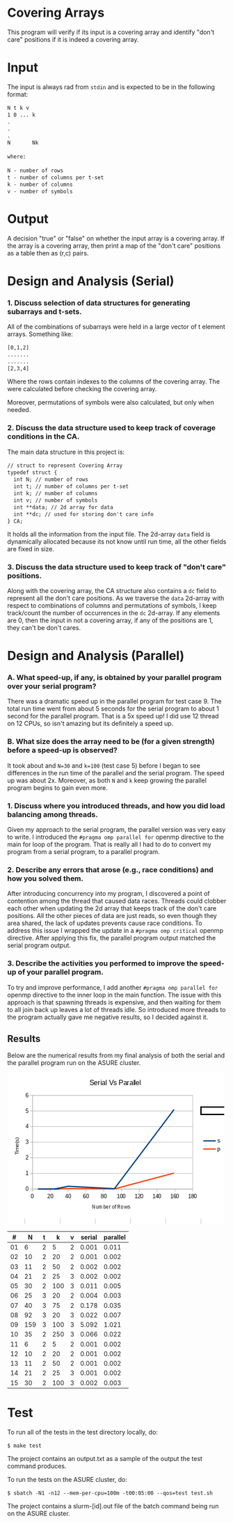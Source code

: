 # Covering Arrays

This program will verify if its input is a covering array and identify "don't
care" positions if it is indeed a covering array.

# Input

The input is always rad from `stdin` and is expected to be in the following
format:

```
N t k v
1 0 ... k
.
.
.
N       Nk

where:

N - number of rows
t - number of columns per t-set
k - number of columns
v - number of symbols
```

# Output

A decision "true" or "false" on whether the input array is a covering array.  If
the array is a covering array, then print a map of the "don't care" positions as
a table then as (r,c) pairs.

# Design and Analysis (Serial)

### 1. Discuss selection of data structures for generating subarrays and t-sets.

All of the combinations of subarrays were held in a large vector of t element
arrays. Something like:

```
[0,1,2]
.......
.......
[2,3,4]
```

Where the rows contain indexes to the columns of the covering array. The were
calculated before checking the covering array.

Moreover, permutations of symbols were also calculated, but only when needed.

### 2. Discuss the data structure used to keep track of coverage conditions in the CA.

The main data structure in this project is:

```
// struct to represent Covering Array
typedef struct {
  int N; // number of rows
  int t; // number of columns per t-set
  int k; // number of columns
  int v; // number of symbols
  int **data; // 2d array for data
  int **dc; // used for storing don't care info
} CA;
```

It holds all the information from the input file. The 2d-array `data` field is
dynamically allocated because its not know until run time, all the other fields
are fixed in size.

### 3. Discuss the data structure used to keep track of "don't care" positions.

Along with the covering array, the CA structure also contains a `dc` field to
represent all the don't care positions. As we traverse the `data` 2d-array  with
respect to combinations of columns and permutations of symbols, I keep
track/count the number of occurrences in the `dc` 2d-array. If any elements are
0, then the input in not a covering array, if any of the positions are 1, they
can't be don't cares.

# Design and Analysis (Parallel)

### A. What speed-up, if any, is obtained by your parallel program over your serial program?

There was a dramatic speed up in the parallel program for test case 9. The
total run time went from about 5 seconds for the serial program to about 1
second for the parallel program. That is a 5x speed up! I did use 12
thread on 12 CPUs, so isn't amazing but its definitely a speed up.

### B. What size does the array need to be (for a given strength) before a speed-up is observed?

It took about and `N=30` and `k=100` (test case 5) before I began to see
differences in the run time of the parallel and the serial program. The
speed up was about 2x. Moreover, as both `N` and `k` keep growing the
parallel program begins to gain even more.

### 1. Discuss where you introduced threads, and how you did load balancing among threads.

Given my approach to the serial program, the parallel version was very
easy to write. I introduced the `#pragma omp parallel for` openmp
directive to the main for loop of the program. That is really all I had to
do to convert my program from a serial program, to a parallel program.

### 2. Describe any errors that arose (e.g., race conditions) and how you solved them.

After introducing concurrency into my program,  I discovered a point of
contention among the thread that caused data races. Threads could clobber
each other when updating the 2d array that keeps track of the don't care
positions. All the other pieces of data are just reads, so even though
they area shared, the lack of updates prevents cause race conditions. To
address this issue I wrapped the update in a `#pragma omp critical` openmp
directive. After applying this fix, the parallel program output matched
the serial program output.

### 3. Describe the activities you performed to improve the speed-up of your parallel program.

To try and improve performance, I add another `#pragma omp parallel for`
openmp directive to the inner loop in the main function. The issue with
this approach is that spawning threads is expensive, and then waiting for
them to all join back up leaves a lot of threads idle. So introduced more
threads to the program actually gave me negative results, so I decided
against it.

## Results

Below are the numerical results from my final analysis of both the serial
and the parallel program run on the ASURE cluster.

![plot](./plot.png)

| #  | N    | t   | k     | v   | serial  | parallel |
|----|------|-----|-------|-----|---------|----------|
| 01 | 6    | 2   | 5     | 2   | 0.001   | 0.011
| 02 | 10   | 2   | 20    | 2   | 0.001   | 0.002
| 03 | 11   | 2   | 50    | 2   | 0.002   | 0.002
| 04 | 21   | 2   | 25    | 3   | 0.002   | 0.002
| 05 | 30   | 2   | 100   | 3   | 0.011   | 0.005
| 06 | 25   | 3   | 20    | 2   | 0.004   | 0.003
| 07 | 40   | 3   | 75    | 2   | 0.178   | 0.035
| 08 | 92   | 3   | 20    | 3   | 0.022   | 0.007
| 09 | 159  | 3   | 100   | 3   | 5.092   | 1.021
| 10 | 35   | 2   | 250   | 3   | 0.066   | 0.022
| 11 | 6    | 2   | 5     | 2   | 0.001   | 0.002
| 12 | 10   | 2   | 20    | 2   | 0.001   | 0.002
| 13 | 11   | 2   | 50    | 2   | 0.001   | 0.002
| 14 | 21   | 2   | 25    | 3   | 0.001   | 0.002
| 15 | 30   | 2   | 100   | 3   | 0.002   | 0.003    |

# Test

To run all of the tests in the test directory locally, do:

    $ make test

The project contains an output.txt as a sample of the output the test command
produces.

To run the tests on the ASURE cluster, do:

    $ sbatch -N1 -n12 --mem-per-cpu=100m -t00:05:00 --qos=test test.sh

The project contains a slurm-[id].out file of the batch command being run
on the ASURE cluster.

